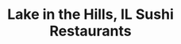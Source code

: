 ---
layout: city
title: Lake in the Hills, IL Sushi Restaurants
permalink: /illinois/lake-in-the-hills/
stateAbbr: IL
stateName: Illinois
cityName: Lake in the Hills
---